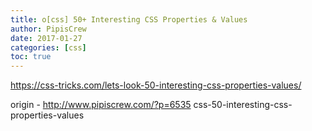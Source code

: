 ```yaml
---
title: o[css] 50+ Interesting CSS Properties & Values
author: PipisCrew
date: 2017-01-27
categories: [css]
toc: true
---
```


https://css-tricks.com/lets-look-50-interesting-css-properties-values/

origin - http://www.pipiscrew.com/?p=6535 css-50-interesting-css-properties-values